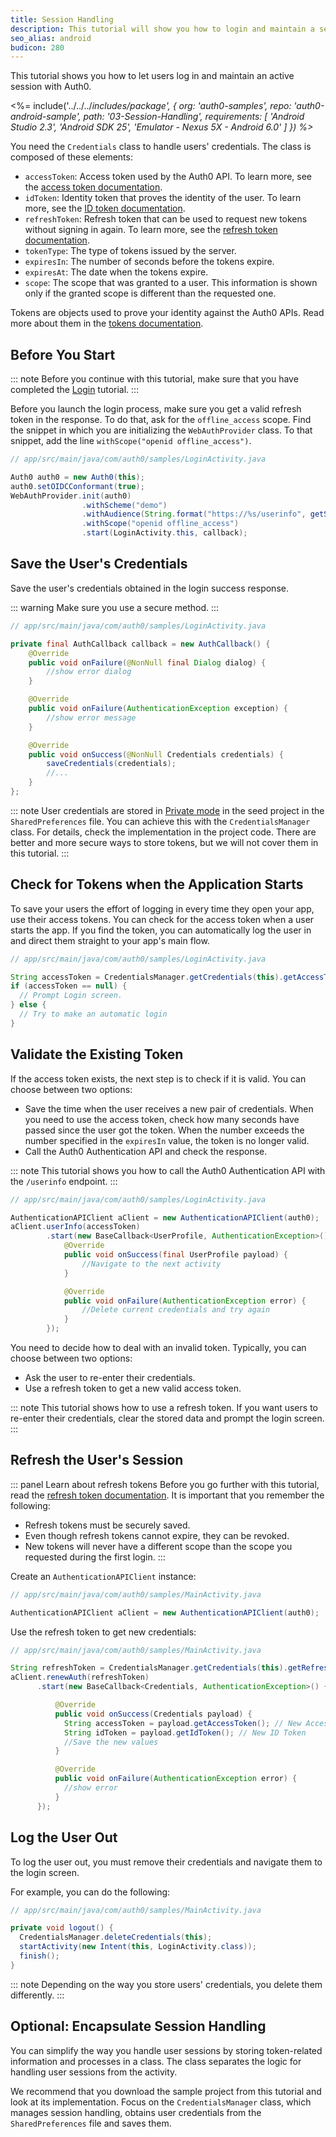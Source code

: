 ```yaml
---
title: Session Handling
description: This tutorial will show you how to login and maintain a session’s connectivity.
seo_alias: android
budicon: 280
---
```


This tutorial shows you how to let users log in and maintain an active session with Auth0.

<%= include('../../../_includes/_package', {
  org: 'auth0-samples',
  repo: 'auth0-android-sample',
  path: '03-Session-Handling',
  requirements: [
    'Android Studio 2.3',
    'Android SDK 25',
    'Emulator - Nexus 5X - Android 6.0'
  ]
}) %>__

You need the `Credentials` class to handle users' credentials. The class is composed of these elements:

* `accessToken`: Access token used by the Auth0 API. To learn more, see the [access token documentation](/tokens/access-token).
* `idToken`: Identity token that proves the identity of the user. To learn more, see the [ID token documentation](/tokens/id-token).
* `refreshToken`: Refresh token that can be used to request new tokens without signing in again. To learn more, see the [refresh token documentation](/tokens/refresh-token/current).
* `tokenType`: The type of tokens issued by the server.
* `expiresIn`: The number of seconds before the tokens expire.
* `expiresAt`: The date when the tokens expire.
* `scope`: The scope that was granted to a user. This information is shown only if the granted scope is different than the requested one.

Tokens are objects used to prove your identity against the Auth0 APIs. Read more about them in the [tokens documentation](https://auth0.com/docs/tokens).

## Before You Start

::: note
Before you continue with this tutorial, make sure that you have completed the [Login](/quickstart/native/android/00-login) tutorial.
:::

Before you launch the login process, make sure you get a valid refresh token in the response. To do that, ask for the `offline_access` scope. Find the snippet in which you are initializing the `WebAuthProvider` class. To that snippet, add the line `withScope("openid offline_access")`.

```java
// app/src/main/java/com/auth0/samples/LoginActivity.java

Auth0 auth0 = new Auth0(this);
auth0.setOIDCConformant(true);
WebAuthProvider.init(auth0)
                .withScheme("demo")
                .withAudience(String.format("https://%s/userinfo", getString(R.string.com_auth0_domain)))
                .withScope("openid offline_access")
                .start(LoginActivity.this, callback);
```

## Save the User's Credentials

Save the user's credentials obtained in the login success response.

::: warning
Make sure you use a secure method.
:::

```java
// app/src/main/java/com/auth0/samples/LoginActivity.java

private final AuthCallback callback = new AuthCallback() {
    @Override
    public void onFailure(@NonNull final Dialog dialog) {
        //show error dialog
    }

    @Override
    public void onFailure(AuthenticationException exception) {
        //show error message
    }

    @Override
    public void onSuccess(@NonNull Credentials credentials) {
        saveCredentials(credentials);
        //...
    }
};
```

::: note
User credentials are stored in [Private mode](https://developer.android.com/reference/android/content/Context.html#MODE_PRIVATE) in the seed project in the `SharedPreferences` file. You can achieve this with the `CredentialsManager` class. For details, check the implementation in the project code. There are better and more secure ways to store tokens, but we will not cover them in this tutorial.
:::

## Check for Tokens when the Application Starts

To save your users the effort of logging in every time they open your app, use their access tokens. You can check for the access token when a user starts the app. If you find the token, you can automatically log the user in and direct them straight to your app's main flow.  


```java
// app/src/main/java/com/auth0/samples/LoginActivity.java

String accessToken = CredentialsManager.getCredentials(this).getAccessToken();
if (accessToken == null) {
  // Prompt Login screen.
} else {
  // Try to make an automatic login
}
```

## Validate the Existing Token

If the access token exists, the next step is to check if it is valid. 
You can choose between two options: 
* Save the time when the user receives a new pair of credentials. When you need to use the access token, check how many seconds have passed since the user got the token. When the number exceeds the number specified in the `expiresIn` value, the token is no longer valid. 
* Call the Auth0 Authentication API and check the response.

::: note 
This tutorial shows you how to call the Auth0 Authentication API with the `/userinfo` endpoint.
:::


```java
// app/src/main/java/com/auth0/samples/LoginActivity.java

AuthenticationAPIClient aClient = new AuthenticationAPIClient(auth0);
aClient.userInfo(accessToken)
        .start(new BaseCallback<UserProfile, AuthenticationException>() {
            @Override
            public void onSuccess(final UserProfile payload) {
                //Navigate to the next activity
            }

            @Override
            public void onFailure(AuthenticationException error) {
                //Delete current credentials and try again
            }
        });
```

You need to decide how to deal with an invalid token. Typically, you can choose between two options: 
* Ask the user to re-enter their credentials.
* Use a refresh token to get a new valid access token.

::: note
This tutorial shows how to use a refresh token. If you want users to re-enter their credentials, clear the stored data and prompt the login screen.
:::

## Refresh the User's Session

::: panel Learn about refresh tokens
Before you go further with this tutorial, read the [refresh token documentation](/refresh-token).
It is important that you remember the following:
* Refresh tokens must be securely saved.
* Even though refresh tokens cannot expire, they can be revoked. 
* New tokens will never have a different scope than the scope you requested during the first login.
:::

Create an `AuthenticationAPIClient` instance:

```java
// app/src/main/java/com/auth0/samples/MainActivity.java

AuthenticationAPIClient aClient = new AuthenticationAPIClient(auth0);
```

Use the refresh token to get new credentials:

```java
// app/src/main/java/com/auth0/samples/MainActivity.java

String refreshToken = CredentialsManager.getCredentials(this).getRefreshToken();
aClient.renewAuth(refreshToken)
      .start(new BaseCallback<Credentials, AuthenticationException>() {

          @Override
          public void onSuccess(Credentials payload) {
            String accessToken = payload.getAccessToken(); // New Access Token
            String idToken = payload.getIdToken(); // New ID Token
            //Save the new values
          }

          @Override
          public void onFailure(AuthenticationException error) {
            //show error
          }
      });
```

## Log the User Out

To log the user out, you must remove their credentials and navigate them to the login screen.

For example, you can do the following:

```java
// app/src/main/java/com/auth0/samples/MainActivity.java

private void logout() {
  CredentialsManager.deleteCredentials(this);
  startActivity(new Intent(this, LoginActivity.class));
  finish();
}
```

::: note
Depending on the way you store users' credentials, you delete them differently. 
:::

## Optional: Encapsulate Session Handling

You can simplify the way you handle user sessions by storing token-related information and processes in a class. The class separates the logic for handling user sessions from the activity. 

We recommend that you download the sample project from this tutorial and look at its implementation. Focus on the `CredentialsManager` class, which manages session handling, obtains user credentials from the `SharedPreferences` file and saves them.
